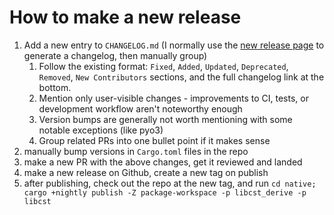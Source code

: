 # How to make a new release

1. Add a new entry to `CHANGELOG.md` (I normally use the [new release page](https://github.com/Instagram/LibCST/releases/new) to generate a changelog, then manually group)
    1. Follow the existing format: `Fixed`, `Added`, `Updated`, `Deprecated`, `Removed`, `New Contributors` sections, and the full changelog link at the bottom.
    1. Mention only user-visible changes - improvements to CI, tests, or development workflow aren't noteworthy enough
    1. Version bumps are generally not worth mentioning with some notable exceptions (like pyo3)
    1. Group related PRs into one bullet point if it makes sense
2. manually bump versions in `Cargo.toml` files in the repo
3. make a new PR with the above changes, get it reviewed and landed
4. make a new release on Github, create a new tag on publish
5. after publishing, check out the repo at the new tag, and run `cd native; cargo +nightly publish -Z package-workspace -p libcst_derive -p libcst`